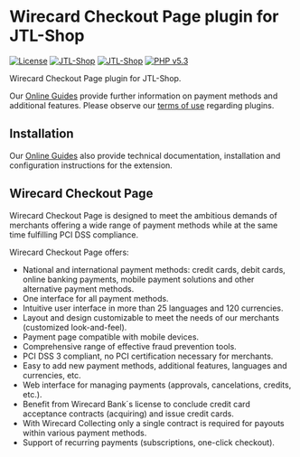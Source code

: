 # Wirecard Checkout Page plugin for JTL-Shop

[![License](https://img.shields.io/badge/license-GPLv2-blue.svg)](https://raw.githubusercontent.com/wirecard/jtlshop-wcp/master/LICENSE)
[![JTL-Shop](https://img.shields.io/badge/JTL--Shop-v3.20-green.svg)](https://www.jtl-software.de/)
[![JTL-Shop](https://img.shields.io/badge/JTL--Shop-v4.01-green.svg)](https://www.jtl-software.de/)
[![PHP v5.3](https://img.shields.io/badge/php-v5.3-yellow.svg)](http://www.php.net)

Wirecard Checkout Page plugin for JTL-Shop. 

Our [Online Guides](https://guides.wirecard.at/) provide further information on payment methods and additional features. Please observe our [terms of use](https://guides.wirecard.at/shop_plugins:info#terms_of_use) regarding plugins.

## Installation
Our [Online Guides](https://guides.wirecard.at/shop_plugins:jtlshop_wcp:start "Installation details") also provide technical documentation, installation and configuration instructions for the extension.


## Wirecard Checkout Page
Wirecard Checkout Page is designed to meet the ambitious demands of merchants offering a wide range of payment methods while at the same time fulfilling PCI DSS compliance.

Wirecard Checkout Page offers:
- National and international payment methods: credit cards, debit cards, online banking payments, mobile payment solutions and other alternative payment methods.
- One interface for all payment methods.
- Intuitive user interface in more than 25 languages and 120 currencies.
- Layout and design customizable to meet the needs of our merchants (customized look-and-feel).
- Payment page compatible with mobile devices.
- Comprehensive range of effective fraud prevention tools.
- PCI DSS 3 compliant, no PCI certification necessary for merchants.
- Easy to add new payment methods, additional features, languages and currencies, etc.
- Web interface for managing payments (approvals, cancelations, credits, etc.).
- Benefit from Wirecard Bank´s license to conclude credit card acceptance contracts (acquiring) and issue credit cards.
- With Wirecard Collecting only a single contract is required for payouts within various payment methods.
- Support of recurring payments (subscriptions, one-click checkout).
